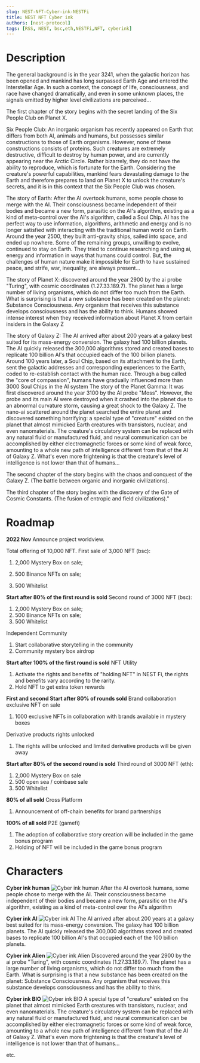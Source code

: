 ```yaml
---
slug: NEST-NFT-Cyber-ink-NESTFi
title: NEST NFT Cyber ink
authors: [nest-protocol]
tags: [RSS, NEST, bsc,eth,NESTFi,NFT, cyberink]
---
```


# Description

The general background is in the year 3241, when the galactic horizon has been opened and mankind has long surpassed Earth Age and entered the Interstellar Age. In such a context, the concept of life, consciousness, and race have changed dramatically, and even in some unknown places, the signals emitted by higher level civilizations are perceived...

The first chapter of the story begins with the secret landing of the Six People Club on Planet X.

Six People Club: An inorganic organism has recently appeared on Earth that differs from both AI, animals and humans, but possesses similar constructions to those of Earth organisms. However, none of these constructions consists of proteins. Such creatures are extremely destructive, difficult to destroy by human power, and are currently appearing near the Arctic Circle. Rather bizarrely, they do not have the ability to reproduce, which is fortunate for the Earth. Considering the creature's powerful capabilities, mankind fears devastating damage to the Earth and therefore prepares to land on Planet X to unlock the creature's secrets, and it is in this context that the Six People Club was chosen.

The story of Earth: After the AI overtook humans, some people chose to merge with the AI. Their consciousness became independent of their bodies and became a new form, parasitic on the AI's algorithm, existing as a kind of meta-control over the AI's algorithm, called a Soul Chip. AI has the perfect way to use information, algorithms, arithmetic and energy and is no longer satisfied with interacting with the traditional human world on Earth. Around the year 2500, they built anti-gravity ships, sailed into space, and ended up nowhere. Some of the remaining groups, unwilling to evolve, continued to stay on Earth. They tried to continue researching and using ai, energy and information in ways that humans could control. But, the challenges of human nature make it impossible for Earth to have sustained peace, and strife, war, inequality, are always present...

The story of Planet X: discovered around the year 2900 by the ai probe "Turing", with cosmic coordinates (1.27.33.189.7). The planet has a large number of living organisms, which do not differ too much from the Earth. What is surprising is that a new substance has been created on the planet: Substance Consciousness. Any organism that receives this substance develops consciousness and has the ability to think. Humans showed intense interest when they received information about Planet X from certain insiders in the Galaxy Z

The story of Galaxy Z: The AI arrived after about 200 years at a galaxy best suited for its mass-energy conversion. The galaxy had 100 billion planets. The AI quickly released the 300,000 algorithms stored and created bases to replicate 100 billion AI's that occupied each of the 100 billion planets. Around 100 years later, a Soul Chip, based on its attachment to the Earth, sent the galactic addresses and corresponding experiences to the Earth, coded to re-establish contact with the human race. Through a bug called the "core of compassion", humans have gradually influenced more than 3000 Soul Chips in the AI system
The story of the Planet Gamma: It was first discovered around the year 3100 by the AI probe "Moss". However, the probe and its main AI were destroyed when it crashed into the planet due to an abnormal curvature storm, causing a great shock to the Galaxy Z. The nano-ai scattered around the planet searched the entire planet and discovered something horrifying: a special type of "creature" existed on the planet that almost mimicked Earth creatures with transistors, nuclear, and even nanomaterials. The creature's circulatory system can be replaced with any natural fluid or manufactured fluid, and neural communication can be accomplished by either electromagnetic forces or some kind of weak force, amounting to a whole new path of intelligence different from that of the AI of Galaxy Z. What's even more frightening is that the creature's level of intelligence is not lower than that of humans...

The second chapter of the story begins with the chaos and conquest of the Galaxy Z. (The battle between organic and inorganic civilizations).

The third chapter of the story begins with the discovery of the Gate of Cosmic Constants. (The fusion of entropic and field civilizations)."	
	
# Roadmap
**2022 Nov**
Announce project worldview.

Total offering of 10,000 NFT. 
First sale of 3,000 NFT (bsc):

1. 2,000 Mystery Box on sale; 

2. 500 Binance NFTs on sale; 
3. 500 Whitelist 

**Start after 80% of the first round is sold**
Second round of 3000 NFT (bsc):

1. 2,000 Mystery Box on sale; 
2. 500 Binance NFTs on sale; 
3. 500 Whitelist  

Independent Community
1. Start collaborative storytelling in the community
2. Community mystery box airdrop 

**Start after 100% of the first round is sold**
NFT Utility
1. Activate the rights and benefits of "holding NFT" in NEST Fi, the rights and benefits vary according to the rarity.
2. Hold NFT to get extra token rewards

**First and second Start after 80% of rounds sold**
Brand collaboration exclusive NFT on sale
1. 1000 exclusive NFTs in collaboration with brands available in mystery boxes 

Derivative products rights unlocked
1. The rights will be unlocked and limited derivative products will be given away

**Start after 80% of the second round is sold**
Third round of 3000 NFT (eth):
1. 2,000 Mystery Box on sale
2. 500 open sea / coinbase sale
3. 500 Whitelist  

**80% of all sold**	
Cross Platform
1. Announcement of off-chain benefits for brand partnerships

**100% of all sold**
P2E (gamefi)
1. The adoption of collaborative story creation will be included in the game bonus program
2. Holding of NFT will be included in the game bonus program

# Characters

**Cyber ink human**
![Cyber ink human](./1.jpeg)
After the AI overtook humans, some people chose to merge with the AI. Their consciousness became independent of their bodies and became a new form, parasitic on the AI's algorithm, existing as a kind of meta-control over the AI's algorithm

**Cyber ink AI**
![Cyber ink AI](./2.jpeg)
The AI arrived after about 200 years at a galaxy best suited for its mass-energy conversion. The galaxy had 100 billion planets. The AI quickly released the 300,000 algorithms stored and created bases to replicate 100 billion AI's that occupied each of the 100 billion planets. 

**Cyber ink Alien**
![Cyber ink Alien](./3.jpeg)
Discovered around the year 2900 by the ai probe "Turing", with cosmic coordinates (1.27.33.189.7). The planet has a large number of living organisms, which do not differ too much from the Earth. What is surprising is that a new substance has been created on the planet: Substance Consciousness. Any organism that receives this substance develops consciousness and has the ability to think. 

**Cyber ink BIO**
![Cyber ink BIO](./4.jpeg)
A special type of "creature" existed on the planet that almost mimicked Earth creatures with transistors, nuclear, and even nanomaterials. The creature's circulatory system can be replaced with any natural fluid or manufactured fluid, and neural communication can be accomplished by either electromagnetic forces or some kind of weak force, amounting to a whole new path of intelligence different from that of the AI of Galaxy Z. What's even more frightening is that the creature's level of intelligence is not lower than that of humans...

etc. 